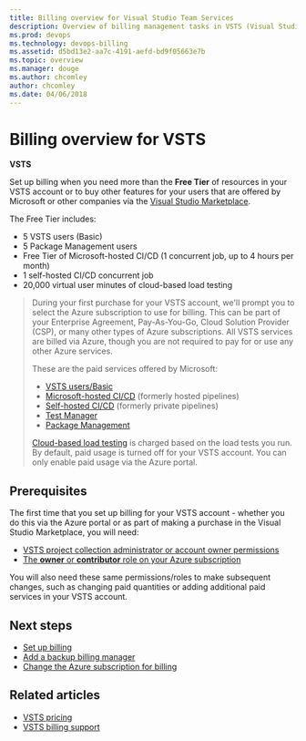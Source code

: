 ```yaml
---
title: Billing overview for Visual Studio Team Services
description: Overview of billing management tasks in VSTS (Visual Studio Team Services), including how to set up billing, make purchases, and change Azure subscription for billing
ms.prod: devops
ms.technology: devops-billing
ms.assetid: d5bd13e2-aa7c-4191-aefd-bd9f05663e7b
ms.topic: overview
ms.manager: douge
ms.author: chcomley
author: chcomley
ms.date: 04/06/2018
---
```

[//]: # (monikerRange: 'vsts')

# Billing overview for VSTS

**VSTS**

Set up billing when you need more than the **Free Tier** of resources in your VSTS account or to buy other features for your users that are offered by Microsoft or other companies via the [Visual Studio Marketplace](https://marketplace.visualstudio.com/).

The Free Tier includes:

* 5 VSTS users (Basic)
* 5 Package Management users
* Free Tier of Microsoft-hosted CI/CD (1 concurrent job, up to 4 hours per month)
* 1 self-hosted CI/CD concurrent job
* 20,000 virtual user minutes of cloud-based load testing

> During your first purchase for your VSTS account, we'll prompt you to select the Azure subscription to use for billing. This can be part of your
> Enterprise Agreement, Pay-As-You-Go, Cloud Solution Provider (CSP), or many other types of Azure subscriptions. All VSTS services are billed via Azure, though you are not required to pay for or
> use any other Azure services.
> 
> These are the paid services offered by Microsoft:
>
> * [VSTS users/Basic](https://marketplace.visualstudio.com/items?itemName=ms.vss-vstsuser)
> * [Microsoft-hosted CI/CD](https://marketplace.visualstudio.com/items?itemName=ms.build-release-hosted-pipelines) (formerly hosted pipelines)
> * [Self-hosted CI/CD](https://marketplace.visualstudio.com/items?itemName=ms.build-release-private-pipelines) (formerly private pipelines)
> * [Test Manager](https://marketplace.visualstudio.com/items?itemName=ms.vss-testmanager-web)
> * [Package Management](https://marketplace.visualstudio.com/items?itemName=ms.feed)
>
> [Cloud-based load testing](buy-load-testing-vs.md) is charged based on the load tests you run. By default, paid usage is turned off for your VSTS account.
> You can only enable paid usage via the Azure portal.

## Prerequisites

The first time that you set up billing for your VSTS account - whether you do this via the Azure portal or as part of making a purchase in the Visual Studio Marketplace, you will need:

* [VSTS project collection administrator or account owner permissions](../accounts/faq-add-delete-users.md#find-owner)
* [The **owner** or **contributor** role on your Azure subscription](add-backup-billing-managers.md)

You will also need these same permissions/roles to make subsequent changes, such as changing paid quantities or adding additional paid services in your VSTS account.

## Next steps

* [Set up billing](set-up-billing-for-your-account-vs.md)
* [Add a backup billing manager](add-backup-billing-managers.md)
* [Change the Azure subscription for billing](change-azure-subscription.md)

## Related articles

* [VSTS pricing](https://azure.microsoft.com/pricing/details/visual-studio-team-services/)
* [VSTS billing support](https://visualstudio.microsoft.com/team-services/support/)